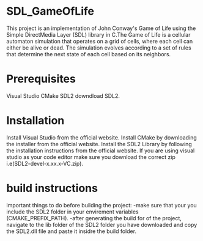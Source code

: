 # SDL_GameOfLife
This project is an implementation of John Conway's Game of Life using the Simple DirectMedia Layer (SDL) library in C.The Game of Life is a cellular automaton simulation that operates on a grid of cells, where each cell can either be alive or dead. The simulation evolves according to a set of rules that determine the next state of each cell based on its neighbors.

# Prerequisites
Visual Studio
CMake
SDL2
downdload SDL2.

# Installation
Install Visual Studio from the official website.
Install CMake by downloading the installer from the official website.
Install the SDL2 Library by following the installation instructions from the official website. If you are using visual studio as your code editor make sure you download the correct zip i.e(SDL2-devel-x.xx.x-VC.zip).

# build instructions
important things to do before building the project:
-make sure that your you include the SDL2 folder in your envirement variables (CMAKE_PREFIX_PATH).
-after generating the build for of the project, navigate to the lib folder of the SDL2 folder you have downloaded and copy the SDL2.dll file and paste it insidre the build folder.
